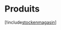 # Produits

[!include[stockenmagasin](produits.stockenmagasin.autogen.md)]

































































































































